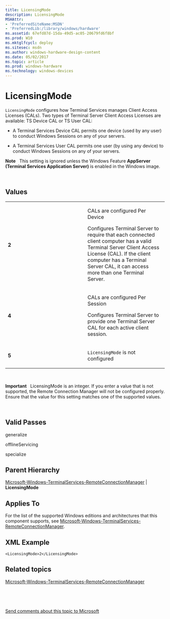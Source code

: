 ```yaml
---
title: LicensingMode
description: LicensingMode
MSHAttr:
- 'PreferredSiteName:MSDN'
- 'PreferredLib:/library/windows/hardware'
ms.assetid: 67efd87d-15da-49d5-ac05-20679fd6f8bf
ms.prod: W10
ms.mktglfcycl: deploy
ms.sitesec: msdn
ms.author: windows-hardware-design-content
ms.date: 05/02/2017
ms.topic: article
ms.prod: windows-hardware
ms.technology: windows-devices
---
```


# LicensingMode


`LicensingMode` configures how Terminal Services manages Client Access Licenses (CALs). Two types of Terminal Server Client Access Licenses are available: TS Device CAL or TS User CAL:

-   A Terminal Services Device CAL permits one device (used by any user) to conduct Windows Sessions on any of your servers.

-   A Terminal Services User CAL permits one user (by using any device) to conduct Windows Sessions on any of your servers.

**Note**  
This setting is ignored unless the Windows Feature **AppServer** **(Terminal Services Application Server)** is enabled in the Windows image.

 

## Values


<table>
<colgroup>
<col width="50%" />
<col width="50%" />
</colgroup>
<tbody>
<tr class="odd">
<td><p><strong>2</strong></p></td>
<td><p>CALs are configured Per Device</p>
<p>Configures Terminal Server to require that each connected client computer has a valid Terminal Server Client Access License (CAL). If the client computer has a Terminal Server CAL, it can access more than one Terminal Server.</p></td>
</tr>
<tr class="even">
<td><p><strong>4</strong></p></td>
<td><p>CALs are configured Per Session</p>
<p>Configures Terminal Server to provide one Terminal Server CAL for each active client session.</p></td>
</tr>
<tr class="odd">
<td><p><strong>5</strong></p></td>
<td><p><code>LicensingMode</code> is not configured</p></td>
</tr>
</tbody>
</table>

 

**Important**  
LicensingMode is an integer. If you enter a value that is not supported, the Remote Connection Manager will not be configured properly. Ensure that the value for this setting matches one of the supported values.

 

## Valid Passes


generalize

offlineServicing

specialize

## Parent Hierarchy


[Microsoft-Windows-TerminalServices-RemoteConnectionManager](microsoft-windows-terminalservices-remoteconnectionmanager.md) | **LicensingMode**

## Applies To


For the list of the supported Windows editions and architectures that this component supports, see [Microsoft-Windows-TerminalServices-RemoteConnectionManager](microsoft-windows-terminalservices-remoteconnectionmanager.md).

## XML Example


``` syntax
<LicensingMode>2</LicensingMode>
```

## Related topics


[Microsoft-Windows-TerminalServices-RemoteConnectionManager](microsoft-windows-terminalservices-remoteconnectionmanager.md)

 

 

[Send comments about this topic to Microsoft](mailto:wsddocfb@microsoft.com?subject=Documentation%20feedback%20%5Bp_unattend\p_unattend%5D:%20LicensingMode%20%20RELEASE:%20%2810/3/2016%29&body=%0A%0APRIVACY%20STATEMENT%0A%0AWe%20use%20your%20feedback%20to%20improve%20the%20documentation.%20We%20don't%20use%20your%20email%20address%20for%20any%20other%20purpose,%20and%20we'll%20remove%20your%20email%20address%20from%20our%20system%20after%20the%20issue%20that%20you're%20reporting%20is%20fixed.%20While%20we're%20working%20to%20fix%20this%20issue,%20we%20might%20send%20you%20an%20email%20message%20to%20ask%20for%20more%20info.%20Later,%20we%20might%20also%20send%20you%20an%20email%20message%20to%20let%20you%20know%20that%20we've%20addressed%20your%20feedback.%0A%0AFor%20more%20info%20about%20Microsoft's%20privacy%20policy,%20see%20http://privacy.microsoft.com/default.aspx. "Send comments about this topic to Microsoft")





